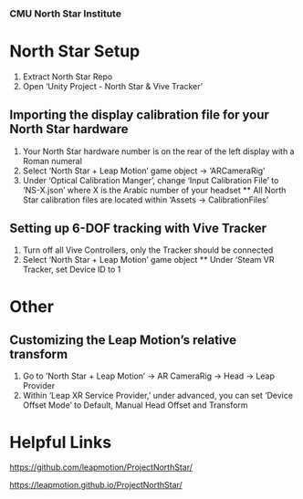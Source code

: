 ### CMU North Star Institute
# North Star Setup

1. Extract North Star Repo
2. Open ‘Unity Project - North Star & Vive Tracker’


## Importing the display calibration file for your North Star hardware
1. Your North Star hardware number is on the rear of the left display with a Roman numeral
2. Select ‘North Star + Leap Motion’ game object → ‘ARCameraRig’
3. Under ‘Optical Calibration Manger’, change ‘Input Calibration File’ to ’NS-X.json’ where X is the Arabic number of your headset
** All North Star calibration files are located within ‘Assets → CalibrationFiles’

## Setting up 6-DOF tracking with Vive Tracker 
1. Turn off all Vive Controllers, only the Tracker should be connected
2. Select ‘North Star + Leap Motion’ game object
** Under ‘Steam VR Tracker, set Device ID to 1



# Other

## Customizing the Leap Motion’s relative transform
1. Go to ’North Star + Leap Motion’ → AR CameraRig → Head → Leap Provider
2. Within ‘Leap XR Service Provider,’ under advanced, you can set ‘Device Offset Mode’ to Default, Manual Head Offset and Transform


# Helpful Links
https://github.com/leapmotion/ProjectNorthStar/

https://leapmotion.github.io/ProjectNorthStar/
